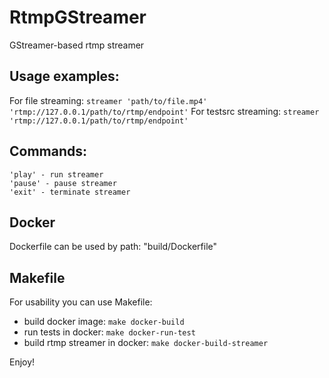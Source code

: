 # RtmpGStreamer

GStreamer-based rtmp streamer 

## Usage examples: 

For file streaming: ```streamer 'path/to/file.mp4' 'rtmp://127.0.0.1/path/to/rtmp/endpoint'```
For testsrc streaming: ```streamer 'rtmp://127.0.0.1/path/to/rtmp/endpoint'```

## Commands:
	'play' - run streamer
	'pause' - pause streamer
	'exit' - terminate streamer

## Docker

Dockerfile can be used by path: "build/Dockerfile"

## Makefile

For usability you can use Makefile:
- build docker image: ```make docker-build```
- run tests in docker: ```make docker-run-test```
- build rtmp streamer in docker: ```make docker-build-streamer```

Enjoy!